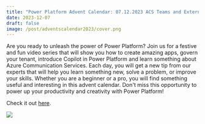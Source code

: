 ```yaml
---
title: "Power Platform Advent Calendar: 07.12.2023 ACS Teams and External User"
date: 2023-12-07
draft: false
image: /post/adventscalendar2023/cover.png
---
```


Are you ready to unleash the power of Power Platform? Join us for a festive and fun video series that will show you how to create amazing apps, govern your tenant, introduce Copilot in Power Platform and learn something about Azure Communication Services. Each day, you will get a new tip from our experts that will help you learn something new, solve a problem, or improve your skills. Whether you are a beginner or a pro, you will find something useful and interesting in this advent calendar. Don't miss this opportunity to power up your productivity and creativity with Power Platform!

Check it out [here](https://youtu.be/_1A8Ra2SYj0).

[![](video.png)](https://youtu.be/_1A8Ra2SYj0)